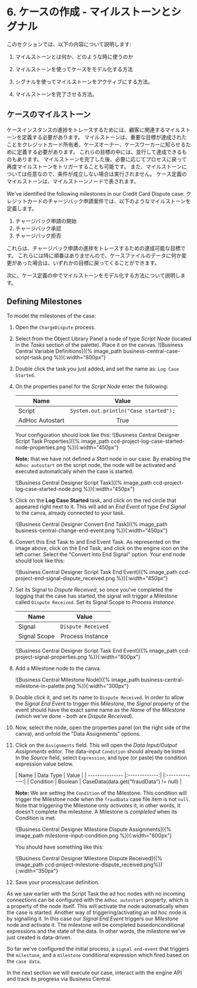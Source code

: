 # 6. ケースの作成 - マイルストーンとシグナル

このセクションでは、以下の内容について説明します:

1. マイルストーンとは何か、どのような時に使うのか

2. マイルストーンを使ってケースをモデル化する方法

3. シグナルを使ってマイルストーンをアクティブにする方法。

4. マイルストーンを完了させる方法。

## ケースのマイルストーン

ケースインスタンスの進捗をトレースするためには、顧客に関連するマイルストーンを定義する必要があります。
マイルストーンは、重要な目標が達成されたことをクレジットカード所有者、ケースオーナー、ケースワーカーに知らせるために定義する必要があります。
これらの目標の中には、並行して達成できるものもあります。
マイルストーンを完了した後、必要に応じてプロセスに戻って再度マイルストーンをトリガーすることも可能です。
また、マイルストーンについては任意なので、条件が成立しない場合は実行されません。
ケース定義のマイルストーンは、マイルストーンノードで表されます。

We've identified the following milestones in our Credit Card Dispute case:
クレジットカードのチャージバック申請案件では、以下のようなマイルストーンを定義します。

1. チャージバック申請の開始
2. チャージバック承認
3. チャージバック拒否

これらは、チャージバック申請の進捗をトレースするための達成可能な目標です。
これらには特に順番はありませんので、ケースファイルのデータに何か変更があった場合は、いずれかの目標に戻ってくることができます。

次に、ケース定義の中でマイルストーンをモデル化する方法について説明します。

## Defining Milestones

To model the milestones of the case:

1. Open the `ChargeDispute` process.

2. Select from the Object Library Panel a node of type _Script Node_ (located in the _Tasks_ section of the palette). Place it on the canvas.
    ![Business Central Variable Definitions]({% image_path business-central-case-script-task.png %}){:width="800px"}
    
3. Double click the task you just added, and set the name as: `Log Case Started`. 

4. On the properties panel for the _Script Node_ enter the following:

    | Name            | Value     |
    | --------------- |:-------------:|
    | Script  | `System.out.println("Case started");` |
    | AdHoc Autostart  | True |

    Your configuration should look like this:
      ![Business Central Designer Script Task Properties]({% image_path ccd-project-log-case-started-node-properties.png %}){:width="450px"}
    
    **Note:** that we have not defined a _Start_ node in our case. By enabling the `Adhoc autostart` on the script node, the node will be activated and executed automatically when the case is started.
    
      ![Business Central Designer Script Task]({% image_path ccd-project-log-case-started-node.png %}){:width="450px"}

5. Click on the **Log Case Started** task, and click on the red circle that appeared right next to it. This will add an _End Event_ of type _End Signal_ to the canva, already connected to your task. 

     ![Business Central Designer Convert End Task]({% image_path business-central-change-end-event.png %}){:width="450px"}

6. Convert this End Task to and End Event Task. As represented on the image above, click on the End Task, and click on the engine icon on the left corner. Select the "Convert into End Signal" option. Your end node should look like this:

     ![Business Central Designer Script Task End Event]({% image_path ccd-project-end-signal-dispute_received.png %}){:width="450px"}

7. Set its Signal to _Dispute Received_, so once you've completed the logging that the case has started, the signal will trigger a Milestone called `Dispute Received`. Set its Signal Scope to _Process Instance_.

    | Name            | Value     |
    | --------------- |:-------------:|
    | Signal  | `Dispute Received` |
    | Signal Scope  | Process Instance |

    ![Business Central Designer Script Task End Event]({% image_path ccd-project-signal-properties.png %}){:width="800px"}

5. Add a Milestone node to the canva.
  
    ![Business Central Milestone Node]({% image_path business-central-milestone-in-palette.png %}){:width="300px"}

6.  Double click it, and set its name to `Dispute Received`. In order to allow the _Signal End Event_ to trigger this _Milestone_, the _Signal_ property of the event should have the exact same name as the _Name_ of the _Milestone_ (which we've done - both are _Dispute Received_). 

9. Now, select the node, open the properties panel (on the right side of the canva), and unfold the "Data Assignments" options. 

10. Click on the `Assignments` field. This will open the _Data Input/Output Assignments_ editor. The data-input `Condition` should already be listed. In the _Source_ field, select `Expression`, and type (or paste) the condition expression value below. 

    | Name           | Data Type     | Value     |
    | --------------- |:-------------:| |:-------------:|
    | Condition | Boolean |  CaseData(data.get(\"fraudData\") != null) |

    **Note:** We are setting the `Condition` of the Milestone. This condition will trigger the Milestone node when the `fraudData` case file item is not `null`. Note that triggering the Milestone only *activates* it, in other words, it doesn't complete the milestone. A Milestone is *completed* when its Condition is met.  

    ![Business Central Designer Milestone Dispute Assignments]({% image_path milestone-input-condition.png %}){:width="600px"}

    You should have something like this:

    ![Business Central Designer Milestone Dispute Received]({% image_path ccd-project-milestone-dispute_received.png%}){:width="350px"}

6. Save your process/case definition.

As we saw earlier with the Script Task the ad hoc nodes with no incoming connections can be configured with the `Adhoc autostart` property, which is a property of the node itself. This will activate the node automatically when the case is started. Another way of triggering/activating an _ad hoc_ node is by signalling it. In this case our _Signal End Event_ triggers our _Milestone_ node and activate it. The milestone will be completed basedonconditional expressions and the state of the data. In other words, the milestone we've just created is data-driven.

So far we've configured the initial process, a `signal end-event` that triggers the `milestone`, and a `milestone` conditional expression which fired based on the `case data`.

In the next section we will execute our case, interact with the engine API and track its progress via Business Central.